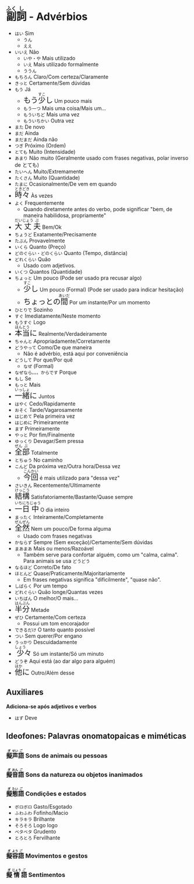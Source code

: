 # <ruby>副<rt>ふく</rt>詞<rt>し</rt></ruby> - Advérbios

-   `はい` Sim
    -   `うん`
    -   `ええ`
-   `いいえ` Não
    -   `いや・や` Mais utilizado
    -   `いえ` Mais utilizado formalmente
    -   `ううん`
-   `もちろん` Claro/Com certeza/Claramente
-   `きっと` Certamente/Sem dúvidas
-   `もう` Já
    -   <font size="5"><code>もう<ruby>少<rt>すこ</rt>し</ruby></code></font> Um pouco mais
    -   `もう一つ` Mais uma coisa/Mais um...
    -   `もういちど` Mais uma vez
    -   `もういちかい` Outra vez
-   `また` De novo
-   `まだ` Ainda
-   `まだまだ` Ainda não
-   `つぎ` Próximo (Ordem)
-   `とても` Muito (Intensidade)
-   `あまり` Não muito (Geralmente usado com frases negativas, polar inverso de とても)
-   `たいへん` Muito/Extremamente
-   `たくさん` Muito (Quantidade)
-   `たまに` Ocasionalmente/De vem em quando
-   <font size="5"><code><ruby>時々<rt>ときどき</rt></ruby></code></font> Às vezes
-   `よく` Frequentemente
    -   Quando diretamente antes do verbo, pode significar "bem, de maneira habilidosa, propriamente"
-   <font size="5"><code><ruby>大<rt>だい</rt>丈<rt>じょう</rt>夫<rt>ぶ</rt></ruby></code></font> Bem/Ok
-   `ちょうど` Exatamente/Precisamente
-   `たぶん` Provavelmente
-   `いくら` Quanto (Preço)
-   `どのぐらい・どのくらい` Quanto (Tempo, distância)
-   `どれくらい` Quão
    -   Usado com adjetivos.
-   `いくつ` Quantos (Quantidade)
-   `ちょっと` Um pouco (Pode ser usado pra recusar algo)
    -   <font size="5"><code><ruby>少<rt>すこ</rt>し</ruby></code></font> Um pouco (Formal) (Pode ser usado para indicar hesitação)
    -   <font size="5"><code>ちょっとの<ruby>間<rt>あいだ</rt></ruby></code></font> Por um instante/Por um momento
-   `ひとりで` Sozinho
-   `すぐ` Imediatamente/Neste momento
-   `もうすぐ` Logo
-   <font size="5"><code><ruby>本<rt>ほん</rt>当<rt>とう</rt></ruby>に</code></font> Realmente/Verdadeiramente
-   `ちゃんと` Apropriadamente/Corretamente
-   `どうやって` Como/De que maneira
    -   Não é advérbio, está aqui por conveniência
-   `どうして` Por que/Por quê
    -   `なぜ` (Formal)
-   `なぜなら。。。からです` Porque
-   `もし` Se
-   `もっと` Mais
-   <font size="5"><code><ruby>一<rt>いっ</rt>緒<rt>しょ</rt></ruby>に</code></font> Juntos
-   `はやく` Cedo/Rapidamente
-   `おそく` Tarde/Vagarosamente
-   `はじめて` Pela primeira vez
-   `はじめに` Primeiramente
-   `まず` Primeiramente
-   `やっと` Por fim/Finalmente
-   `ゆっくり` Devagar/Sem pressa
-   <font size="5"><code><ruby>全<rt>ぜん</rt>部<rt>ぶ</rt></ruby></code></font> Totalmente
-   `とちゅう` No caminho
-   `こんど` Da próxima vez/Outra hora/Dessa vez
    -   <font size="5"><code><ruby>今<rt>こん</rt>回<rt>かい</rt></ruby></code></font> é mais utilizado para "dessa vez"
-   `さいきん` Recentemente/Ultimamente
-   <font size="5"><code><ruby>結<rt>けっ</rt>構<rt>こう</rt></ruby></code></font> Satisfatoriamente/Bastante/Quase sempre
-   <font size="5"><code><ruby>一<rt>いち</rt>日<rt>にち</rt>中<rt>じゅう</rt></ruby></code></font> O dia inteiro
-   `まったく` Inteiramente/Completamente
-   <font size="5"><code><ruby>全<rt>ぜん</rt>然<rt>ぜん</rt></ruby></code></font> Nem um pouco/De forma alguma
    -   Usado com frases negativas
-   `かならず` Sempre (Sem exceção)/Certamente/Sem dúvidas
-   `まあまあ` Mais ou menos/Razoável
    -   Também serve para confortar alguém, como um "calma, calma". Para animais se usa `どうどう`
-   `なるほど` Correto/De fato
-   `ほとんど` Quase/Praticamente/Majoritariamente
    -   Em frases negativas significa "dificilmente", "quase não".
-   `しばらく` Por um tempo
-   `どれぐらい` Quão longe/Quantas vezes
-   `いちばん` O melhor/O mais...
-   <font size="5"><code><ruby>半<rt>はん</rt>分<rt>ぶん</rt></ruby></code></font> Metade
-   `ぜひ` Certamente/Com certeza
    -   Possui um tom encorajador
-   `できるだけ` O tanto quanto possível
-   `つい` Sem querer/Por engano
-   `うっかり` Descuidadamente
-   <font size="5"><code><ruby>少<rt>しょう</rt>々</ruby></code></font> Só um instante/Só um minuto
-   `どうぞ` Aqui está (ao dar algo para alguém)
-   <font size="5"><code><ruby>他<rt>ほか</rt></ruby>に</code></font> Outro/Além desse

## Auxiliares

**Adiciona-se após adjetivos e verbos**

-   `はず` Deve

## Ideofones: Palavras onomatopaicas e miméticas

### <ruby>擬<rt>ぎ</rt>声<rt>せい</rt>語<rt>ご</rt></ruby> Sons de animais ou pessoas

### <ruby>擬<rt>ぎ</rt>音<rt>おん</rt>語<rt>ご</rt></ruby> Sons da natureza ou objetos inanimados

### <ruby>擬<rt>ぎ</rt>態<rt>たい</rt>語<rt>ご</rt></ruby> Condições e estados

-   `ボロボロ` Gasto/Esgotado
-   `ふわふわ` Fofinho/Macio
-   `キラキラ` Brilhante
-   `そろそろ` Logo logo
-   `ベタベタ` Grudento
-   `とろとろ` Fervilhante

### <ruby>擬<rt>ぎ</rt>容<rt>よう</rt>語<rt>ご</rt></ruby> Movimentos e gestos

### <ruby>擬<rt>ぎ</rt>情<rt>じょう</rt>語<rt>ご</rt></ruby> Sentimentos
